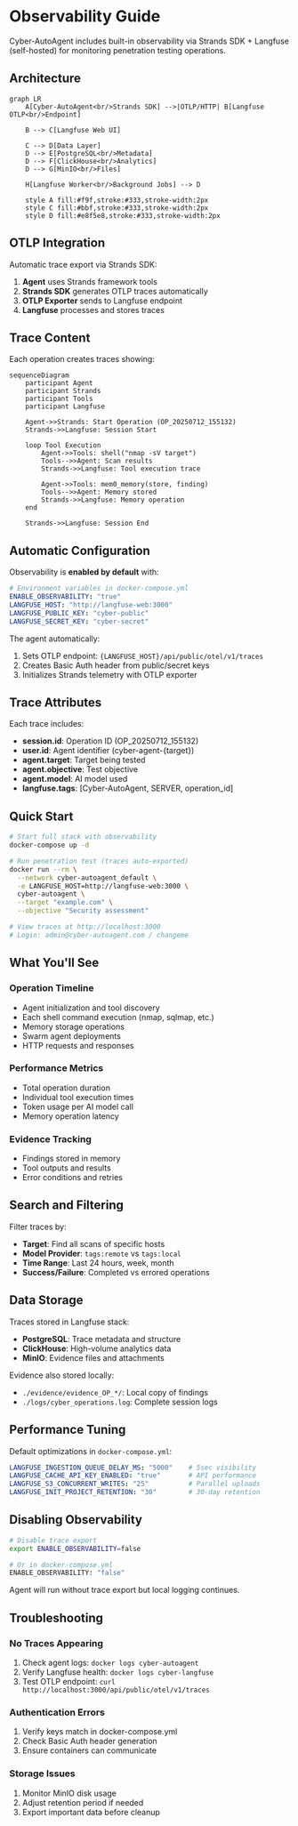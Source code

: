 # Observability Guide

Cyber-AutoAgent includes built-in observability via Strands SDK + Langfuse (self-hosted) for monitoring penetration testing operations.

## Architecture

```mermaid
graph LR
    A[Cyber-AutoAgent<br/>Strands SDK] -->|OTLP/HTTP| B[Langfuse OTLP<br/>Endpoint]
    
    B --> C[Langfuse Web UI]
    
    C --> D[Data Layer]
    D --> E[PostgreSQL<br/>Metadata]
    D --> F[ClickHouse<br/>Analytics] 
    D --> G[MinIO<br/>Files]
    
    H[Langfuse Worker<br/>Background Jobs] --> D
    
    style A fill:#f9f,stroke:#333,stroke-width:2px
    style C fill:#bbf,stroke:#333,stroke-width:2px
    style D fill:#e8f5e8,stroke:#333,stroke-width:2px
```

## OTLP Integration

Automatic trace export via Strands SDK:

1. **Agent** uses Strands framework tools
2. **Strands SDK** generates OTLP traces automatically  
3. **OTLP Exporter** sends to Langfuse endpoint
4. **Langfuse** processes and stores traces

## Trace Content

Each operation creates traces showing:

```mermaid
sequenceDiagram
    participant Agent
    participant Strands
    participant Tools
    participant Langfuse
    
    Agent->>Strands: Start Operation (OP_20250712_155132)
    Strands->>Langfuse: Session Start
    
    loop Tool Execution
        Agent->>Tools: shell("nmap -sV target")
        Tools-->>Agent: Scan results
        Strands->>Langfuse: Tool execution trace
        
        Agent->>Tools: mem0_memory(store, finding)
        Tools-->>Agent: Memory stored
        Strands->>Langfuse: Memory operation
    end
    
    Strands->>Langfuse: Session End
```

## Automatic Configuration

Observability is **enabled by default** with:

```yaml
# Environment variables in docker-compose.yml
ENABLE_OBSERVABILITY: "true"
LANGFUSE_HOST: "http://langfuse-web:3000" 
LANGFUSE_PUBLIC_KEY: "cyber-public"
LANGFUSE_SECRET_KEY: "cyber-secret"
```

The agent automatically:
1. Sets OTLP endpoint: `{LANGFUSE_HOST}/api/public/otel/v1/traces`
2. Creates Basic Auth header from public/secret keys
3. Initializes Strands telemetry with OTLP exporter

## Trace Attributes

Each trace includes:
- **session.id**: Operation ID (OP_20250712_155132)
- **user.id**: Agent identifier (cyber-agent-{target})
- **agent.target**: Target being tested
- **agent.objective**: Test objective  
- **agent.model**: AI model used
- **langfuse.tags**: [Cyber-AutoAgent, SERVER, operation_id]

## Quick Start

```bash
# Start full stack with observability
docker-compose up -d

# Run penetration test (traces auto-exported)
docker run --rm \
  --network cyber-autoagent_default \
  -e LANGFUSE_HOST=http://langfuse-web:3000 \
  cyber-autoagent \
  --target "example.com" \
  --objective "Security assessment"

# View traces at http://localhost:3000
# Login: admin@cyber-autoagent.com / changeme
```

## What You'll See

### Operation Timeline
- Agent initialization and tool discovery
- Each shell command execution (nmap, sqlmap, etc.)
- Memory storage operations
- Swarm agent deployments
- HTTP requests and responses

### Performance Metrics  
- Total operation duration
- Individual tool execution times
- Token usage per AI model call
- Memory operation latency

### Evidence Tracking
- Findings stored in memory
- Tool outputs and results
- Error conditions and retries

## Search and Filtering

Filter traces by:
- **Target**: Find all scans of specific hosts
- **Model Provider**: `tags:remote` vs `tags:local`  
- **Time Range**: Last 24 hours, week, month
- **Success/Failure**: Completed vs errored operations

## Data Storage

Traces stored in Langfuse stack:
- **PostgreSQL**: Trace metadata and structure
- **ClickHouse**: High-volume analytics data
- **MinIO**: Evidence files and attachments

Evidence also stored locally:
- `./evidence/evidence_OP_*/`: Local copy of findings
- `./logs/cyber_operations.log`: Complete session logs

## Performance Tuning

Default optimizations in `docker-compose.yml`:
```yaml
LANGFUSE_INGESTION_QUEUE_DELAY_MS: "5000"    # 5sec visibility
LANGFUSE_CACHE_API_KEY_ENABLED: "true"       # API performance  
LANGFUSE_S3_CONCURRENT_WRITES: "25"          # Parallel uploads
LANGFUSE_INIT_PROJECT_RETENTION: "30"        # 30-day retention
```

## Disabling Observability

```bash
# Disable trace export
export ENABLE_OBSERVABILITY=false

# Or in docker-compose.yml
ENABLE_OBSERVABILITY: "false"
```

Agent will run without trace export but local logging continues.

## Troubleshooting

### No Traces Appearing
1. Check agent logs: `docker logs cyber-autoagent`
2. Verify Langfuse health: `docker logs cyber-langfuse`
3. Test OTLP endpoint: `curl http://localhost:3000/api/public/otel/v1/traces`

### Authentication Errors
1. Verify keys match in docker-compose.yml
2. Check Basic Auth header generation
3. Ensure containers can communicate

### Storage Issues
1. Monitor MinIO disk usage
2. Adjust retention period if needed
3. Export important data before cleanup